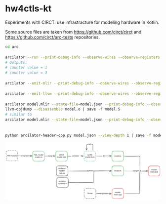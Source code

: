 # hw4ctls-kt

Experiments with CIRCT: use infrastracture for modeling hardware in Kotlin.

Some source files are taken from  https://github.com/circt/circt and https://github.com/circt/arc-tests repositories.

```sh
cd arc

arcilator --run --print-debug-info --observe-wires --observe-registers --observe-ports  model.mlir
# Outputs:
# counter value = 1
# counter value = 3

arcilator --emit-mlir --print-debug-info --observe-wires --observe-registers --observe-ports  model.mlir | save -f model-out.mlir

arcilator --emit-llvm --print-debug-info --observe-wires --observe-registers --observe-ports  model.mlir | save -f model.llvm

arcilator model.mlir --state-file=model.json --print-debug-info --observe-wires --observe-registers --observe-ports | llc -O3 --filetype=obj -o model.o
llvm-objdump --disassemble model.o | save -f model.S
# similar to
arcilator model.mlir --state-file=model.json --print-debug-info --observe-wires --observe-registers --observe-ports | llc -O3 --filetype=asm -o model.asm


python arcilator-header-cpp.py model.json --view-depth 1 | save -f model.h
 ```

![circt arcilator simulation pipeline](./arc/CIRCT-pipeline.excalidraw.svg)
